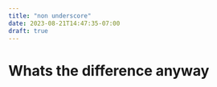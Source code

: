```yaml
---
title: "non underscore"
date: 2023-08-21T14:47:35-07:00
draft: true
---
```


# Whats the difference anyway

